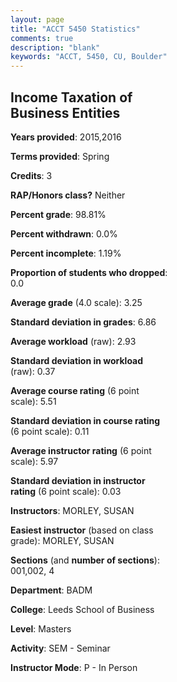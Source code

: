 ```yaml
---
layout: page
title: "ACCT 5450 Statistics"
comments: true
description: "blank"
keywords: "ACCT, 5450, CU, Boulder"
--- 
```

<head>
<script src="https://ajax.googleapis.com/ajax/libs/jquery/2.1.3/jquery.min.js"></script>
<script src="https://dl.dropboxusercontent.com/s/pc42nxpaw1ea4o9/highcharts.js?dl=0"></script>
<!-- <script src="../assets/js/highcharts.js"></script> -->
<style type="text/css">@font-face {
	font-family: "Bebas Neue";
	src: url(https://www.filehosting.org/file/details/544349/BebasNeue%20Regular.otf) format("opentype");
	}
	h1.Bebas { 
		font-family: "Bebas Neue", Verdana, Tahoma;
	}
</style>
</head>
<body>
	<div id="container" style="float: right; width: 45%; height: 88%; margin-left: 2.5%; margin-right: 2.5%;"></div>
	<script language="JavaScript">
		$(document).ready(function() {
		var chart = {type: 'column'};
		var title = {text: 'Grade Distribution'};
		var xAxis = {categories: ['A','B','C','D','F'],crosshair: true};
		var yAxis = {min: 0,title: {text: 'Percentage'}};
		var tooltip = {headerFormat: '<center><b><span style="font-size:20px">{point.key}</span></b></center>',
		               pointFormat: '<td style="padding:0"><b>{point.y:.1f}%</b></td>',
		               footerFormat: '</table>',shared: true,useHTML: true};
		var plotOptions = {column: {pointPadding: 0.0,borderWidth: 0}};  
		var credits = {enabled: false};var series= [{name: 'Percent',data: [35.45,57.27,6.36,0.0,0.91,]}];
		var json = {};
		json.chart = chart;
		json.title = title;
		json.tooltip = tooltip;
		json.xAxis = xAxis;
		json.yAxis = yAxis;  
		json.series = series;
		json.plotOptions = plotOptions;  
		json.credits = credits;
		$('#container').highcharts(json);
	});
	</script>
</body>
			   
## Income Taxation of Business Entities

**Years provided**: 2015,2016

**Terms provided**: Spring

**Credits**: 3

**RAP/Honors class?** Neither

**Percent grade**: 98.81%

**Percent withdrawn**: 0.0%

**Percent incomplete**: 1.19%

**Proportion of students who dropped**: 0.0

**Average grade** (4.0 scale): 3.25

**Standard deviation in grades**: 6.86

**Average workload** (raw): 2.93

**Standard deviation in workload** (raw): 0.37

**Average course rating** (6 point scale): 5.51

**Standard deviation in course rating** (6 point scale): 0.11

**Average instructor rating** (6 point scale): 5.97

**Standard deviation in instructor rating** (6 point scale): 0.03

**Instructors**: MORLEY, SUSAN

**Easiest instructor** (based on class grade): MORLEY, SUSAN

**Sections** (and **number of sections**): 001,002, 4

**Department**: BADM

**College**: Leeds School of Business

**Level**: Masters

**Activity**: SEM - Seminar

**Instructor Mode**: P  - In Person